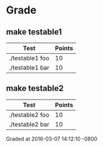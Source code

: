 # Grade
## make testable1
| Test | Points |
| ---- | ------ |
| ./testable1 foo | 10 |
| ./testable1 bar | 10 |
## make testable2
| Test | Points |
| ---- | ------ |
| ./testable2 foo | 10 |
| ./testable2 bar | 10 |
Graded at 2016-03-07 14:12:10 -0800